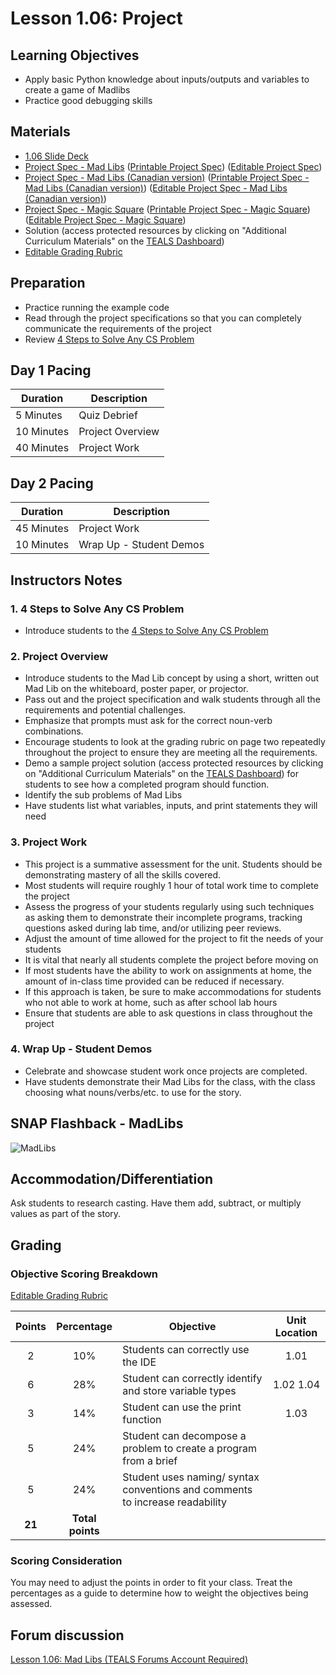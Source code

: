 # Lesson 1.06: Project

## Learning Objectives

* Apply basic Python knowledge about inputs/outputs and variables to create a game of Madlibs
* Practice good debugging skills

## Materials

* [1.06 Slide Deck](https://github.com/TEALSK12/2nd-semester-introduction-to-computer-science/raw/master/units/1_unit/slidedecks/Intro%20Python%201.06%20TEALS.pptx)
* [Project Spec - Mad Libs][] ([Printable Project Spec][]) ([Editable Project Spec][])
* [Project Spec - Mad Libs (Canadian version)][] ([Printable Project Spec - Mad Libs (Canadian version)][]) ([Editable Project Spec - Mad Libs (Canadian version)][])
* [Project Spec - Magic Square][] ([Printable Project Spec - Magic Square][]) ([Editable Project Spec - Magic Square][])
* Solution (access protected resources by clicking on "Additional Curriculum Materials" on the [TEALS Dashboard][])
* [Editable Grading Rubric](https://github.com/TEALSK12/2nd-semester-introduction-to-computer-science/raw/master/units/1_unit/06_lesson/rubric.docx)

## Preparation

* Practice running the example code
* Read through the project specifications so that you can completely communicate the requirements of the project
* Review [4 Steps to Solve Any CS Problem]

## Day 1 Pacing

| **Duration** | **Description** |
| ------------ | --------------- |
| 5 Minutes | Quiz Debrief |
| 10 Minutes | Project Overview |
| 40 Minutes | Project Work |

## Day 2 Pacing

| **Duration** | **Description** |
|------------- | ------------------- |
| 45 Minutes | Project Work       |
| 10 Minutes | Wrap Up - Student Demos          |

## Instructors Notes

### 1. 4 Steps to Solve Any CS Problem

* Introduce students to the [4 Steps to Solve Any CS Problem]

### 2.  Project Overview

* Introduce students to the Mad Lib concept by using a short, written out Mad Lib on the whiteboard, poster paper, or projector.
* Pass out and the project specification and walk students through all the requirements and potential challenges.
* Emphasize that prompts must ask for the correct noun-verb combinations.
* Encourage students to look at the grading rubric on page two repeatedly throughout the project to ensure they are meeting all the requirements.
* Demo a sample project solution (access protected resources by clicking on "Additional Curriculum Materials" on the [TEALS Dashboard](https://www.tealsk12.org/dashboard/)) for students to see how a completed program should function.
* Identify the sub problems of Mad Libs
* Have students list what variables, inputs, and print statements they will need  

### 3.  Project Work

* This project is a summative assessment for the unit. Students should be demonstrating mastery of all the skills covered.
* Most students will require roughly 1 hour of total work time to complete the project
* Assess the progress of your students regularly using such techniques as asking them to demonstrate their incomplete programs, tracking questions asked during lab time, and/or utilizing peer reviews.
* Adjust the amount of time allowed for the project to fit the needs of your students
* It is vital that nearly all students complete the project before moving on
* If most students have the ability to work on assignments at home, the amount of in-class time provided can be reduced if necessary.
* If this approach is taken, be sure to make accommodations for students who not able to work at home, such as after school lab hours
* Ensure that students are able to ask questions in class throughout the project

### 4. Wrap Up - Student Demos

* Celebrate and showcase student work once projects are completed.
* Have students demonstrate their Mad Libs for the class, with the class choosing what nouns/verbs/etc. to use for the story.

## SNAP Flashback - MadLibs

  ![MadLibs](lesson1.06%20-%20code.png)

## Accommodation/Differentiation

Ask students to research casting. Have them add, subtract, or multiply values as part of the story.

## Grading

### Objective Scoring Breakdown

[Editable Grading Rubric](https://github.com/TEALSK12/2nd-semester-introduction-to-computer-science/raw/master/units/1_unit/06_lesson/rubric.docx)

| Points | Percentage | Objective | Unit Location |
| :---: | :---: | --- | :---: |
| 2 | 10% | Students can correctly use the IDE | 1.01 |
| 6 | 28% | Student can correctly identify and store variable types | 1.02 1.04 |
| 3 | 14% | Student can use the print function | 1.03 |
| 5 | 24% | Student can decompose a problem to create a program from a brief | |
| 5 | 24% | Student uses naming/ syntax conventions and comments to increase readability | |
| **21** | **Total points** |  | |

### Scoring Consideration

You may need to adjust the points in order to fit your class. Treat the percentages as a guide to determine how to weight the objectives being assessed.

## Forum discussion

[Lesson 1.06: Mad Libs (TEALS Forums Account Required)](https://forums.tealsk12.org/c/2nd-semester-unit-1/1-06-madlibs)

[Mad Libs - Example Code]: project_file.py
[Project Spec - Mad Libs]: project.md
[Project Spec - Mad Libs (Canadian version)]: project_canada.md
[Project Spec - Magic Square]: projecta.md
[TEALS Dashboard]:http:/www.tealsk12.org/dashboard
[4 Steps to Solve Any CS Problem]:https://github.com/TEALS-IntroCS/2nd-semester-introduction-to-computer-science-principles/raw/master/units/4%20Steps%20to%20Solve%20Any%20CS%20Problem.pdf
[printable project Spec]: https://github.com/TEALSK12/2nd-semester-introduction-to-computer-science/raw/master/units/1_unit/06_lesson/project.pdf
[editable project spec]: https://github.com/TEALSK12/2nd-semester-introduction-to-computer-science/raw/master/units/1_unit/06_lesson/project.docx
[printable project Spec - Magic square]: https://github.com/TEALSK12/2nd-semester-introduction-to-computer-science/raw/master/units/1_unit/06_lesson/projecta.pdf
[Editable Project Spec - Magic Square]: https://github.com/TEALSK12/2nd-semester-introduction-to-computer-science/raw/master/units/1_unit/06_lesson/projecta.docx
[printable project Spec - Mad Libs (Canadian version)]: https://github.com/TEALSK12/2nd-semester-introduction-to-computer-science/raw/master/units/1_unit/06_lesson/project_canada.pdf
[Editable Project Spec - Mad Libs (Canadian version)]: https://github.com/TEALSK12/2nd-semester-introduction-to-computer-science/raw/master/units/1_unit/06_lesson/project_canada.docx